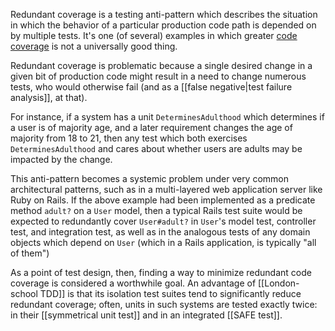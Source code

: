 Redundant coverage is a testing anti-pattern which describes the situation in which the behavior of a particular production code path is depended on by multiple tests. It's one (of several) examples in which greater [code coverage](https://en.wikipedia.org/wiki/Code_coverage) is not a universally good thing.

Redundant coverage is problematic because a single desired change in a given bit of production code might result in a need to change numerous tests, who would otherwise fail (and as a [[false negative|test failure analysis]], at that). 

For instance, if a system has a unit `DeterminesAdulthood` which determines if a user is of majority age, and a later requirement changes the age of majority from 18 to 21, then any test which both exercises `DeterminesAdulthood` and cares about whether users are adults may be impacted by the change.

This anti-pattern becomes a systemic problem under very common architectural patterns, such as in a multi-layered web application server like Ruby on Rails. If the above example had been implemented as a predicate method `adult?` on a `User` model, then a typical Rails test suite would be expected to redundantly cover `User#adult?` in `User`'s model test, controller test, and integration test, as well as in the analogous tests of any domain objects which depend on `User` (which in a Rails application, is typically "all of them")

As a point of test design, then, finding a way to minimize redundant code coverage is considered a worthwhile goal. An advantage of [[London-school TDD]] is that its isolation test suites tend to significantly reduce redundant coverage; often, units in such systems are tested exactly twice: in their [[symmetrical unit test]] and in an integrated [[SAFE test]].
